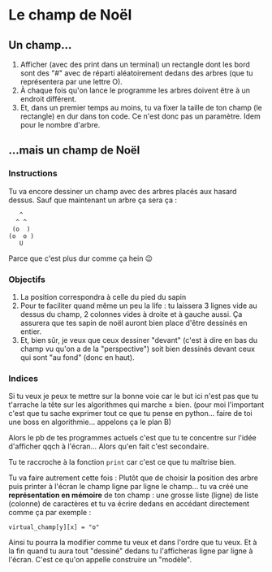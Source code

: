 # Le champ de Noël

## Un champ...

1.	Afficher (avec des print dans un terminal) un rectangle dont les bord sont
	des "#" avec de réparti aléatoirement dedans des arbres (que tu représentera
	par une lettre O).
2. 	À chaque fois qu'on lance le programme les arbres doivent être à un endroit
	différent.
3.	Et, dans un premier temps au moins, tu va fixer la taille de ton champ (le
	rectangle) en dur dans ton code. Ce n'est donc pas un paramètre. Idem pour
	le nombre d'arbre.

## ...mais un champ de Noël

### Instructions

Tu va encore dessiner un champ avec des arbres placés aux hasard dessus. Sauf que maintenant un arbre ça sera ça :


```
   ^
  ^ ^
 (o  )
(o  o )
   U
```

Parce que c'est plus dur comme ça hein 😉

### Objectifs

1. La position correspondra à celle du pied du sapin
2. Pour te faciliter quand même un peu la life : tu laissera 3 lignes vide au dessus du champ, 2 colonnes vides à droite et à gauche aussi.
Ça assurera que tes sapin de noël auront bien place d'être dessinés en entier.
3. Et, bien sûr, je veux que ceux dessiner "devant" (c'est à dire en bas du champ vu qu'on a de la "perspective") soit bien dessinés devant ceux qui sont "au fond" (donc en haut).

### Indices

Si tu veux je peux te mettre sur la bonne voie car le but ici n'est pas que tu t'arrache la tête sur les algorithmes qui marche ± bien. (pour moi l'important c'est que tu sache exprimer tout ce que tu pense en python… faire de toi une boss en algorithmie… appelons ça le plan B)

Alors le pb de tes programmes actuels c'est que tu te concentre sur l'idée d'afficher qqch à l'écran… Alors qu'en fait c'est secondaire.

Tu te raccroche à la fonction `print` car c'est ce que tu maîtrise bien.

Tu va faire autrement cette fois :
Plutôt que de choisir la position des arbre puis printer à l'écran le champ ligne par ligne le champ… tu va créé une **représentation en mémoire** de ton champ : une grosse liste (ligne) de liste (colonne) de caractères et tu va écrire dedans en accédant directement comme ça par exemple :

```
virtual_champ[y][x] = "o"
```

Ainsi tu pourra la modifier comme tu veux et dans l'ordre que tu veux. Et à la fin quand tu aura tout "dessiné" dedans tu l'afficheras ligne par ligne à l'écran. C'est ce qu'on appelle construire un "modèle".
